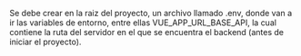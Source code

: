 
Se debe crear en la raiz del proyecto, un archivo llamado .env, donde van a ir las variables de entorno, entre ellas VUE_APP_URL_BASE_API, la cual contiene la ruta del servidor en el que se encuentra el backend (antes de iniciar el proyecto).
